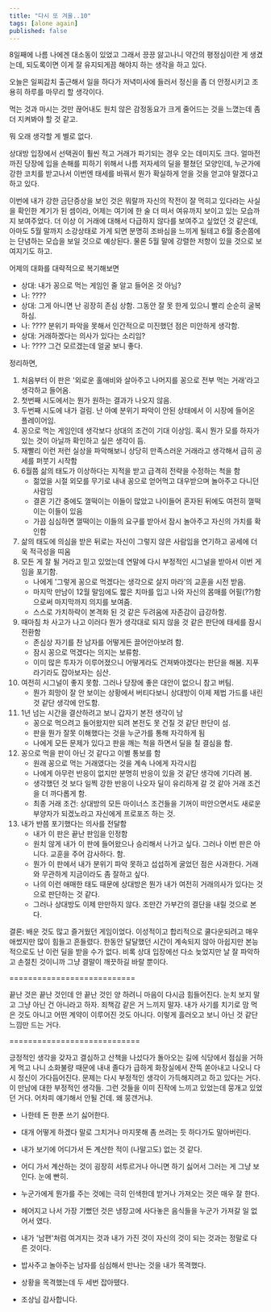 ```yaml
---
title: "다시 또 겨울..10"
tags: [alone again]
published: false
---
```


8일째에 나름 나에겐 대소동이 있었고 그래서 끙끙 앓고나니 약간의 평정심이란 게 생겼는데, 되도록이면 이게 잘 유지되게끔 해야지 하는 생각을 하고 있다. 

오늘은 일찌감치 출근해서 일을 하다가 저녁미사에 들러서 정신을 좀 더 안정시키고 조용히 하루를 마무리 할 생각이다. 

먹는 것과 마시는 것만 끊어내도 원치 않은 감정동요가 크게 줄어드는 것을 느꼈는데 좀 더 지켜봐야 할 것 같고.

뭐 오래 생각할 게 별로 없다. 

상대방 입장에서 선택권이 훨씬 적고 거래가 파기되는 경우 오는 데미지도 크다. 얼마전까진 당장에 입을 손해를 피하기 위해서 나름 저자세의 딜을 펼쳤던 모양인데, 누군가에 강한 코치를 받고나서 이번엔 태세를 바꿔서 뭔가 확실하게 얻을 것을 얻고야 말겠다고 하고 있다.

이번에 내가 강한 금단증상을 보인 것은 뭐랄까 자신의 작전이 잘 먹히고 있다라는 사실을 확인한 계기가 된 셈이라, 어제는 여기에 한 술 더 떠서 여유까지 보이고 있는 모습까지 보여주었다. 더 이상 이 거래에 대해서 다급하지 않다를 보여주고 싶었던 것 같은데, 아마도 5월 말까지 소강상태로 가게 되면 분명히 조바심을 느끼게 될테고 6월 중순쯤에는 단념하는 모습을 보일 것으로 예상된다. 물론 5월 말에 강렬한 저항이 있을 것으로 보여지기도 하고.

어제의 대화를 대략적으로 복기해보면 
- 상대: 내가 꽁으로 먹는 게임인 줄 알고 들어온 것 아님?
- 나: ????
- 상대: 그게 아니면 난 굉장히 존심 상함. 그동안 잘 못 한게 있으니 빨리 순순히 굴복하심.
- 나: ???? 분위기 파악을 못해서 인간적으로 미진했던 점은 미안하게 생각함.
- 상대: 거래하겠다는 의사가 있다는 소리임?
- 나: ???? 그건 모르겠는데 얼굴 보니 좋다.

정리하면,
1) 처음부터 이 판은 '외로운 홀애비와 살아주고 나머지를 꽁으로 전부 먹는 거래'라고 생각하고 들어옴.
1) 첫번째 시도에서는 뭔가 원하는 결과가 나오지 않음.
1) 두번째 시도에 내가 걸림. 난 아예 분위기 파악이 안된 상태에서 이 시장에 들어온 플레이어임.
1) 꽁으로 먹는 게임인데 생각보다 상대의 조건이 기대 이상임. 혹시 뭔가 모를 하자가 있는 것이 아닐까 확인하고 싶은 생각이 듬.
1) 재빨리 이런 저런 실상을 파악해보니 상당히 만족스러운 거래라고 생각해서 급히 공세를 퍼붓기 시작함
1) 6월쯤 삶의 태도가 이상하다는 지적을 받고 급격히 전략을 수정하는 척을 함
   - 젊었을 시절 외모를 무기로 내내 꽁으로 얻어먹고 대우받으며 놀아주고 다니던 사람임
   - 결혼 기간 중에도 껄떡이는 이들이 많았고 나이들어 혼자된 뒤에도 여전히 껄떡이는 이들이 있음
   - 가끔 심심하면 껄떡이는 이들의 요구를 받아서 잠시 놀아주고 자신의 가치를 확인함
1) 삶의 태도에 의심을 받은 뒤로는 자신이 그렇지 않은 사람임을 연기하고 공세에 더욱 적극성을 띠움
1) 모든 게 잘 될 거라고 믿고 있었는데 연말에 다시 부정적인 시그널을 받아서 이번 게임을 포기함.
   - 나에게 '그렇게 꽁으로 먹겠다는 생각으로 살지 마라'의 교훈을 시전 받음.
   - 마지막 만남이 12월 말임에도 짧은 치마를 입고 나와 자신의 몸매를 어필(??)함으로써 마지막까지 의지를 보여줌.
   - 스스로 가치하락이 본격화 된 것 같은 두려움에 자존감이 급강하함.
1) 때마침 차 사고가 나고 이러다 뭔가 생각대로 되지 않을 것 같은 판단에 태세를 잠시 전환함
   - 존심상 자기를 찬 남자를 어떻게든 끌어안아보려 함.
   - 잠시 꽁으로 먹겠다는 의지는 보류함.
   - 이미 많은 투자가 이루어졌으니 어떻게라도 건져봐야겠다는 판단을 해봄. 지푸라기라도 잡아보자는 심산.
1) 여전히 시그널이 좋지 못함. 그러나 당장에 좋은 대안이 없으니 참고 버팀.
   - 뭔가 희망이 잘 안 보이는 상황에서 버티다보니 상대방이 이제 제법 가드를 내린 것 같단 생각에 안도함.
1) 1년 넘는 시간을 결산하려고 보니 갑자기 본전 생각이 남
   - 꽁으로 먹으려고 들어왔지만 되려 본전도 못 건질 것 같단 판단이 섬.
   - 판을 뭔가 잘못 이해했다는 것을 누군가를 통해 자각하게 됨
   - 나에게 모든 문제가 있다고 판을 깨는 척을 하면서 딜을 칠 결심을 함.
1) 꽁으로 먹을 판이 아닌 것 같다고 이별 통보를 함
   - 원래 꽁으로 먹는 거래였다는 것을 계속 나에게 자각시킴
   - 나에게 아무런 반응이 없지만 분명히 반응이 있을 것 같단 생각에 기다려 봄.
   - 생각했던 것 보다 일찍 강한 반응이 나오자 딜이 유리하게 갈 것 같아 거래 조건을 더 까다롭게 함.
   - 최종 거래 조건: 상대방의 모든 마이너스 조건들을 기꺼이 떠안으면서도 새로운 부양자가 되겠노라고 자신에게 프로포즈 하는 것.
1) 내가 반쯤 포기했다는 의사를 전달함
   - 내가 이 판은 끝난 판임을 인정함
   - 원치 않게 내가 이 판에 들어왔으나 승리해서 나가고 싶다. 그러나 이번 판은 아니다. 교훈을 주어 감사하다. 함.
   - 뭔가 이 판에서 내가 분위기 파악 못하고 섭섭하게 굴었던 점은 사과한다. 거래와 무관하게 지금이라도 좀 잘하고 싶다.
   - 나의 이런 애매한 태도 때문에 상대방은 뭔가 내가 여전히 거래의사가 있다는 것으로 판단하는 것 같다. 
   - 그러나 상대방도 이제 만만하지 않다. 조만간 가부간의 결단을 내릴 것으로 본다.

결론: 배운 것도 많고 즐거웠던 게임이었다. 이성적이고 합리적으로 쿨다운되려고 매우 애썼지만 많이 힘들고 흔들렸다. 한동안 달달했던 시간이 계속되지 않아 아쉽지만 본능적으로도 난 이런 딜을 받을 수가 없다. 비록 상대 입장에선 다소 늦었지만 날 잘 파악하고 손절친 것이니까 그냥 결말이 깨끗하길 바랄 뿐이다.

===========================

끝난 것은 끝난 것인데 안 끝난 것인 양 하려니 마음이 다시금 힘들어진다. 눈치 보지 말고 그냥 아닌 건 아니라고 하자. 죄책감 같은 거 느끼지 말자. 내가 사기를 치기로 맘 먹은 것도 아니고 어떤 계약이 이루어진 것도 아니다. 이렇게 흘러오고 보니 아닌 것 같단 느낌만 드는 거다.

============================

긍정적인 생각을 갖자고 결심하고 산책을 나섰다가 돌아오는 길에 식당에서 점심을 거하게 먹고 나니 소화불량 때문에 내내 졸다가 급하게 화장실에서 잔뜩 쏟아내고 나오니 다시 정신이 가다듬어진다. 문제는 다시 부정적인 생각이 가득해지려고 하고 있다는 거다. 이 만남에 대한 부정적인 생각들. 그런 것들을 이미 진작에 느끼고 있었는데 뭉개고 있었던 거다. 어차피 얘기해서 안될 건데. 왜 뭉갠거냐. 

- 나한테 돈 한푼 쓰기 싫어한다.
- 대개 어떻게 하겠다 말로 그치거나 마지못해 좀 쓰려는 듯 하다가도 말아버린다.
- 내가 보기에 어디가서 돈 계산한 적이 (나말고도) 없는 것 같다. 
- 어디 가서 계산하는 것이 굉장히 서투르거나 아니면 하기 싫어서 그러는 게 그냥 보인다. 눈에 빤히.

- 누군가에게 뭔가를 주는 것에는 극히 인색한데 받거나 가져오는 것은 매우 잘 한다.
- 헤어지고 나서 가장 기뻤던 것은 냉장고에 사다놓은 음식들을 누군가 가져갈 일 없어서 였다.
- 내가 '남편'처럼 여겨지는 것과 내가 가진 것이 자신의 것이 되는 것과는 정말로 다른 것이다.

- 밥사주고 놀아주는 남자를 심심해서 만나는 것을 내가 목격했다.
- 상황을 목격했는데 두 세번 잡아뗐다.
- 조상님 감사합니다.
